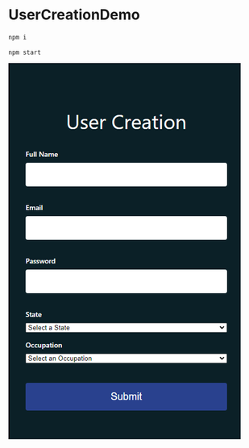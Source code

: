 # UserCreationDemo

```
npm i
```

```
npm start
```
![alt text](https://github.com/Dunkaroos91/UserCreationDemo/blob/master/demo/UserCreationDemo.PNG?raw=true)
